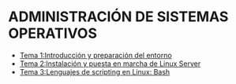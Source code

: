 # ADMINISTRACIÓN DE SISTEMAS OPERATIVOS

- [Tema 1:Introducción y preparación del entorno](UT01_introduccion/index1.md)
- [Tema 2:Instalación y puesta en marcha de Linux Server](UT02_linux/index2.md)
- [Tema 3:Lenguajes de scripting en Linux: Bash](UT03_scripts/index3.md)
